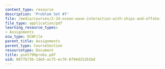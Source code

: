 ```yaml
---
content_type: resource
description: 'Problem Set #7'
file: /media/courses/2-24-ocean-wave-interaction-with-ships-and-offshore-energy-systems-13-022-spring-2002/8877b73b1de5ac75ec766794d252b1bd_pset799probs.pdf
file_type: application/pdf
learning_resource_types:
- Assignments
ocw_type: OCWFile
parent_title: Assignments
parent_type: CourseSection
resourcetype: Document
title: pset799probs.pdf
uid: 8877b73b-1de5-ac75-ec76-6794d252b1bd
---
```

